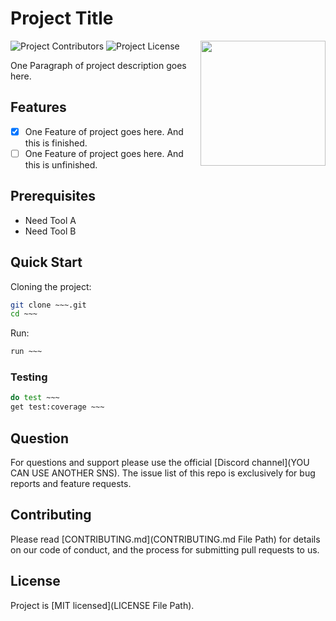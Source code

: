 # Project Title

<!-- Project Image -->
<img
  src="https://user-images.githubusercontent.com/25793226/187073904-681c9406-2dae-4d77-aeb0-85906face2d7.jpeg"
  align="right"
  width="200" />

<!-- Badges -->
![Project Contributors](https://img.shields.io/github/contributors/rhea-so-lab/Good-README.md-Template)
![Project License](https://img.shields.io/github/license/rhea-so-lab/Good-README.md-Template)

One Paragraph of project description goes here.

## Features

* [x] One Feature of project goes here. And this is finished.
* [ ] One Feature of project goes here. And this is unfinished.

## Prerequisites

* Need Tool A
* Need Tool B

## Quick Start

Cloning the project:

```sh
git clone ~~~.git
cd ~~~
```

Run:

```sh
run ~~~
```

### Testing

```sh
do test ~~~
get test:coverage ~~~
```

## Question

For questions and support please use the official [Discord channel](YOU CAN USE ANOTHER SNS). The issue list of this repo is exclusively for bug reports and feature requests.

## Contributing

Please read [CONTRIBUTING.md](CONTRIBUTING.md File Path) for details on our code of conduct, and the process for submitting pull requests to us.

## License

Project is [MIT licensed](LICENSE File Path).
